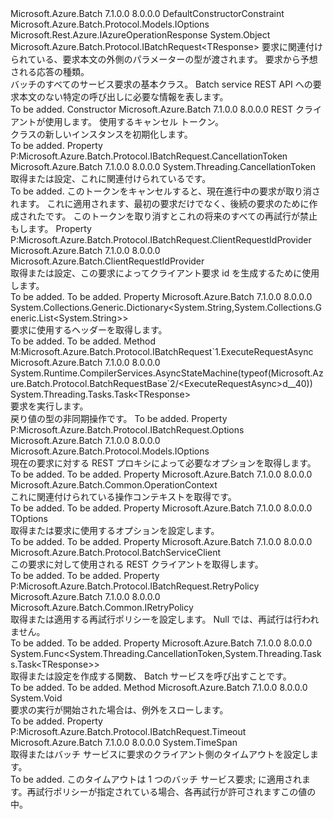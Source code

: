 <Type Name="BatchRequestBase&lt;TOptions,TResponse&gt;" FullName="Microsoft.Azure.Batch.Protocol.BatchRequestBase&lt;TOptions,TResponse&gt;">
  <TypeSignature Language="C#" Value="public abstract class BatchRequestBase&lt;TOptions,TResponse&gt; : Microsoft.Azure.Batch.Protocol.IBatchRequest&lt;TResponse&gt; where TOptions : IOptionsnew() where TResponse : IAzureOperationResponse" />
  <TypeSignature Language="ILAsm" Value=".class public auto ansi abstract beforefieldinit BatchRequestBase`2&lt;.ctor (class Microsoft.Azure.Batch.Protocol.Models.IOptions) TOptions, (class Microsoft.Rest.Azure.IAzureOperationResponse) TResponse&gt; extends System.Object implements class Microsoft.Azure.Batch.Protocol.IBatchRequest, class Microsoft.Azure.Batch.Protocol.IBatchRequest`1&lt;!TResponse&gt;" />
  <TypeSignature Language="DocId" Value="T:Microsoft.Azure.Batch.Protocol.BatchRequestBase`2" />
  <TypeSignature Language="VB.NET" Value="Public MustInherit Class BatchRequestBase(Of TOptions, TResponse)&#xA;Implements IBatchRequest(Of TResponse)" />
  <TypeSignature Language="F#" Value="type BatchRequestBase&lt;'Options, 'Response (requires 'Options :&gt; IOptions and 'Options : (new : unit -&gt; 'Options) and 'Response :&gt; IAzureOperationResponse)&gt; = class&#xA;    interface IBatchRequest&lt;'Response (requires 'Response :&gt; IAzureOperationResponse)&gt;&#xA;    interface IBatchRequest" />
  <AssemblyInfo>
    <AssemblyName>Microsoft.Azure.Batch</AssemblyName>
    <AssemblyVersion>7.1.0.0</AssemblyVersion>
    <AssemblyVersion>8.0.0.0</AssemblyVersion>
  </AssemblyInfo>
  <TypeParameters>
    <TypeParameter Name="TOptions">
      <Constraints>
        <ParameterAttribute>DefaultConstructorConstraint</ParameterAttribute>
        <InterfaceName>Microsoft.Azure.Batch.Protocol.Models.IOptions</InterfaceName>
      </Constraints>
    </TypeParameter>
    <TypeParameter Name="TResponse">
      <Constraints>
        <InterfaceName>Microsoft.Rest.Azure.IAzureOperationResponse</InterfaceName>
      </Constraints>
    </TypeParameter>
  </TypeParameters>
  <Base>
    <BaseTypeName>System.Object</BaseTypeName>
  </Base>
  <Interfaces>
    <Interface>
      <InterfaceName>Microsoft.Azure.Batch.Protocol.IBatchRequest&lt;TResponse&gt;</InterfaceName>
    </Interface>
  </Interfaces>
  <Docs>
    <typeparam name="TOptions">要求に関連付けられている、要求本文の外側のパラメーターの型が渡されます。</typeparam>
    <typeparam name="TResponse">要求から予想される応答の種類。</typeparam>
    <summary>
            バッチのすべてのサービス要求の基本クラス。 Batch service REST API への要求本文のない特定の呼び出しに必要な情報を表します。
            </summary>
    <remarks>To be added.</remarks>
  </Docs>
  <Members>
    <Member MemberName=".ctor">
      <MemberSignature Language="C#" Value="protected BatchRequestBase (Microsoft.Azure.Batch.Protocol.BatchServiceClient restClient, System.Threading.CancellationToken cancellationToken);" />
      <MemberSignature Language="ILAsm" Value=".method familyhidebysig specialname rtspecialname instance void .ctor(class Microsoft.Azure.Batch.Protocol.BatchServiceClient restClient, valuetype System.Threading.CancellationToken cancellationToken) cil managed" />
      <MemberSignature Language="DocId" Value="M:Microsoft.Azure.Batch.Protocol.BatchRequestBase`2.#ctor(Microsoft.Azure.Batch.Protocol.BatchServiceClient,System.Threading.CancellationToken)" />
      <MemberSignature Language="F#" Value="new Microsoft.Azure.Batch.Protocol.BatchRequestBase&lt;'Options, 'Response (requires 'Options :&gt; Microsoft.Azure.Batch.Protocol.Models.IOptions and 'Options : (new : unit -&gt; 'Options) and 'Response :&gt; Microsoft.Rest.Azure.IAzureOperationResponse)&gt; : Microsoft.Azure.Batch.Protocol.BatchServiceClient * System.Threading.CancellationToken -&gt; Microsoft.Azure.Batch.Protocol.BatchRequestBase&lt;'Options, 'Response (requires 'Options :&gt; Microsoft.Azure.Batch.Protocol.Models.IOptions and 'Options : (new : unit -&gt; 'Options) and 'Response :&gt; Microsoft.Rest.Azure.IAzureOperationResponse)&gt;" Usage="new Microsoft.Azure.Batch.Protocol.BatchRequestBase&lt;'Options, 'Response (requires 'Options :&gt; Microsoft.Azure.Batch.Protocol.Models.IOptions and 'Options : (new : unit -&gt; 'Options) and 'Response :&gt; Microsoft.Rest.Azure.IAzureOperationResponse)&gt; (restClient, cancellationToken)" />
      <MemberType>Constructor</MemberType>
      <AssemblyInfo>
        <AssemblyName>Microsoft.Azure.Batch</AssemblyName>
        <AssemblyVersion>7.1.0.0</AssemblyVersion>
        <AssemblyVersion>8.0.0.0</AssemblyVersion>
      </AssemblyInfo>
      <Parameters>
        <Parameter Name="restClient" Type="Microsoft.Azure.Batch.Protocol.BatchServiceClient" />
        <Parameter Name="cancellationToken" Type="System.Threading.CancellationToken" />
      </Parameters>
      <Docs>
        <param name="restClient">REST クライアントが使用します。</param>
        <param name="cancellationToken">使用するキャンセル トークン。</param>
        <summary>
            <see cref="T:Microsoft.Azure.Batch.Protocol.BatchRequestBase`2" /> クラスの新しいインスタンスを初期化します。
            </summary>
        <remarks>To be added.</remarks>
      </Docs>
    </Member>
    <Member MemberName="CancellationToken">
      <MemberSignature Language="C#" Value="public System.Threading.CancellationToken CancellationToken { get; set; }" />
      <MemberSignature Language="ILAsm" Value=".property instance valuetype System.Threading.CancellationToken CancellationToken" />
      <MemberSignature Language="DocId" Value="P:Microsoft.Azure.Batch.Protocol.BatchRequestBase`2.CancellationToken" />
      <MemberSignature Language="VB.NET" Value="Public Property CancellationToken As CancellationToken" />
      <MemberSignature Language="F#" Value="member this.CancellationToken : System.Threading.CancellationToken with get, set" Usage="Microsoft.Azure.Batch.Protocol.BatchRequestBase&lt;'Options, 'Response (requires 'Options :&gt; Microsoft.Azure.Batch.Protocol.Models.IOptions and 'Options : (new : unit -&gt; 'Options) and 'Response :&gt; Microsoft.Rest.Azure.IAzureOperationResponse)&gt;.CancellationToken" />
      <MemberType>Property</MemberType>
      <Implements>
        <InterfaceMember>P:Microsoft.Azure.Batch.Protocol.IBatchRequest.CancellationToken</InterfaceMember>
      </Implements>
      <AssemblyInfo>
        <AssemblyName>Microsoft.Azure.Batch</AssemblyName>
        <AssemblyVersion>7.1.0.0</AssemblyVersion>
        <AssemblyVersion>8.0.0.0</AssemblyVersion>
      </AssemblyInfo>
      <ReturnValue>
        <ReturnType>System.Threading.CancellationToken</ReturnType>
      </ReturnValue>
      <Docs>
        <summary>
            取得または設定、<see cref="P:Microsoft.Azure.Batch.Protocol.BatchRequestBase`2.CancellationToken" />これに関連付けられている<see cref="T:Microsoft.Azure.Batch.Protocol.IBatchRequest" />です。
            </summary>
        <value>To be added.</value>
        <remarks>
          <para>
            このトークンをキャンセルすると、現在進行中の要求が取り消されます。 これに適用されます、最初の要求だけでなく、後続の要求のために作成された<see cref="P:Microsoft.Azure.Batch.Protocol.BatchRequestBase`2.RetryPolicy" />です。 このトークンを取り消すとこれの将来のすべての再試行が禁止も<see cref="T:Microsoft.Azure.Batch.Protocol.IBatchRequest" />します。
            </para>
        </remarks>
      </Docs>
    </Member>
    <Member MemberName="ClientRequestIdProvider">
      <MemberSignature Language="C#" Value="public Microsoft.Azure.Batch.ClientRequestIdProvider ClientRequestIdProvider { get; set; }" />
      <MemberSignature Language="ILAsm" Value=".property instance class Microsoft.Azure.Batch.ClientRequestIdProvider ClientRequestIdProvider" />
      <MemberSignature Language="DocId" Value="P:Microsoft.Azure.Batch.Protocol.BatchRequestBase`2.ClientRequestIdProvider" />
      <MemberSignature Language="VB.NET" Value="Public Property ClientRequestIdProvider As ClientRequestIdProvider" />
      <MemberSignature Language="F#" Value="member this.ClientRequestIdProvider : Microsoft.Azure.Batch.ClientRequestIdProvider with get, set" Usage="Microsoft.Azure.Batch.Protocol.BatchRequestBase&lt;'Options, 'Response (requires 'Options :&gt; Microsoft.Azure.Batch.Protocol.Models.IOptions and 'Options : (new : unit -&gt; 'Options) and 'Response :&gt; Microsoft.Rest.Azure.IAzureOperationResponse)&gt;.ClientRequestIdProvider" />
      <MemberType>Property</MemberType>
      <Implements>
        <InterfaceMember>P:Microsoft.Azure.Batch.Protocol.IBatchRequest.ClientRequestIdProvider</InterfaceMember>
      </Implements>
      <AssemblyInfo>
        <AssemblyName>Microsoft.Azure.Batch</AssemblyName>
        <AssemblyVersion>7.1.0.0</AssemblyVersion>
        <AssemblyVersion>8.0.0.0</AssemblyVersion>
      </AssemblyInfo>
      <ReturnValue>
        <ReturnType>Microsoft.Azure.Batch.ClientRequestIdProvider</ReturnType>
      </ReturnValue>
      <Docs>
        <summary>
            取得または設定、<see cref="P:Microsoft.Azure.Batch.Protocol.BatchRequestBase`2.ClientRequestIdProvider" />この要求によってクライアント要求 id を生成するために使用します。
            </summary>
        <value>To be added.</value>
        <remarks>To be added.</remarks>
      </Docs>
    </Member>
    <Member MemberName="CustomHeaders">
      <MemberSignature Language="C#" Value="public System.Collections.Generic.Dictionary&lt;string,System.Collections.Generic.List&lt;string&gt;&gt; CustomHeaders { get; }" />
      <MemberSignature Language="ILAsm" Value=".property instance class System.Collections.Generic.Dictionary`2&lt;string, class System.Collections.Generic.List`1&lt;string&gt;&gt; CustomHeaders" />
      <MemberSignature Language="DocId" Value="P:Microsoft.Azure.Batch.Protocol.BatchRequestBase`2.CustomHeaders" />
      <MemberSignature Language="VB.NET" Value="Public ReadOnly Property CustomHeaders As Dictionary(Of String, List(Of String))" />
      <MemberSignature Language="F#" Value="member this.CustomHeaders : System.Collections.Generic.Dictionary&lt;string, System.Collections.Generic.List&lt;string&gt;&gt;" Usage="Microsoft.Azure.Batch.Protocol.BatchRequestBase&lt;'Options, 'Response (requires 'Options :&gt; Microsoft.Azure.Batch.Protocol.Models.IOptions and 'Options : (new : unit -&gt; 'Options) and 'Response :&gt; Microsoft.Rest.Azure.IAzureOperationResponse)&gt;.CustomHeaders" />
      <MemberType>Property</MemberType>
      <AssemblyInfo>
        <AssemblyName>Microsoft.Azure.Batch</AssemblyName>
        <AssemblyVersion>7.1.0.0</AssemblyVersion>
        <AssemblyVersion>8.0.0.0</AssemblyVersion>
      </AssemblyInfo>
      <ReturnValue>
        <ReturnType>System.Collections.Generic.Dictionary&lt;System.String,System.Collections.Generic.List&lt;System.String&gt;&gt;</ReturnType>
      </ReturnValue>
      <Docs>
        <summary>
            要求に使用するヘッダーを取得します。
            </summary>
        <value>To be added.</value>
        <remarks>To be added.</remarks>
      </Docs>
    </Member>
    <Member MemberName="ExecuteRequestAsync">
      <MemberSignature Language="C#" Value="public System.Threading.Tasks.Task&lt;TResponse&gt; ExecuteRequestAsync ();" />
      <MemberSignature Language="ILAsm" Value=".method public hidebysig newslot virtual instance class System.Threading.Tasks.Task`1&lt;!TResponse&gt; ExecuteRequestAsync() cil managed" />
      <MemberSignature Language="DocId" Value="M:Microsoft.Azure.Batch.Protocol.BatchRequestBase`2.ExecuteRequestAsync" />
      <MemberSignature Language="VB.NET" Value="Public Function ExecuteRequestAsync () As Task(Of TResponse)" />
      <MemberSignature Language="F#" Value="abstract member ExecuteRequestAsync : unit -&gt; System.Threading.Tasks.Task&lt;'Response (requires 'Response :&gt; Microsoft.Rest.Azure.IAzureOperationResponse)&gt;&#xA;override this.ExecuteRequestAsync : unit -&gt; System.Threading.Tasks.Task&lt;'Response (requires 'Response :&gt; Microsoft.Rest.Azure.IAzureOperationResponse)&gt;" Usage="batchRequestBase.ExecuteRequestAsync " />
      <MemberType>Method</MemberType>
      <Implements>
        <InterfaceMember>M:Microsoft.Azure.Batch.Protocol.IBatchRequest`1.ExecuteRequestAsync</InterfaceMember>
      </Implements>
      <AssemblyInfo>
        <AssemblyName>Microsoft.Azure.Batch</AssemblyName>
        <AssemblyVersion>7.1.0.0</AssemblyVersion>
        <AssemblyVersion>8.0.0.0</AssemblyVersion>
      </AssemblyInfo>
      <Attributes>
        <Attribute>
          <AttributeName>System.Runtime.CompilerServices.AsyncStateMachine(typeof(Microsoft.Azure.Batch.Protocol.BatchRequestBase`2/&lt;ExecuteRequestAsync&gt;d__40))</AttributeName>
        </Attribute>
      </Attributes>
      <ReturnValue>
        <ReturnType>System.Threading.Tasks.Task&lt;TResponse&gt;</ReturnType>
      </ReturnValue>
      <Parameters />
      <Docs>
        <summary>
            要求を実行します。
            </summary>
        <returns>戻り値の型の非同期操作<typeparamref name="TResponse" />です。</returns>
        <remarks>To be added.</remarks>
      </Docs>
    </Member>
    <Member MemberName="Microsoft.Azure.Batch.Protocol.IBatchRequest.Options">
      <MemberSignature Language="C#" Value="Microsoft.Azure.Batch.Protocol.Models.IOptions Microsoft.Azure.Batch.Protocol.IBatchRequest.Options { get; }" />
      <MemberSignature Language="ILAsm" Value=".property instance class Microsoft.Azure.Batch.Protocol.Models.IOptions Microsoft.Azure.Batch.Protocol.IBatchRequest.Options" />
      <MemberSignature Language="DocId" Value="P:Microsoft.Azure.Batch.Protocol.BatchRequestBase`2.Microsoft#Azure#Batch#Protocol#IBatchRequest#Options" />
      <MemberSignature Language="VB.NET" Value=" ReadOnly Property Options As IOptions Implements IBatchRequest.Options" />
      <MemberSignature Language="F#" Usage="Microsoft.Azure.Batch.Protocol.BatchRequestBase&lt;'Options, 'Response (requires 'Options :&gt; Microsoft.Azure.Batch.Protocol.Models.IOptions and 'Options : (new : unit -&gt; 'Options) and 'Response :&gt; Microsoft.Rest.Azure.IAzureOperationResponse)&gt;.Microsoft.Azure.Batch.Protocol.IBatchRequest.Options" />
      <MemberType>Property</MemberType>
      <Implements>
        <InterfaceMember>P:Microsoft.Azure.Batch.Protocol.IBatchRequest.Options</InterfaceMember>
      </Implements>
      <AssemblyInfo>
        <AssemblyName>Microsoft.Azure.Batch</AssemblyName>
        <AssemblyVersion>7.1.0.0</AssemblyVersion>
        <AssemblyVersion>8.0.0.0</AssemblyVersion>
      </AssemblyInfo>
      <ReturnValue>
        <ReturnType>Microsoft.Azure.Batch.Protocol.Models.IOptions</ReturnType>
      </ReturnValue>
      <Docs>
        <summary>
            現在の要求に対する REST プロキシによって必要なオプションを取得します。
            </summary>
        <value>To be added.</value>
        <remarks>To be added.</remarks>
      </Docs>
    </Member>
    <Member MemberName="OperationContext">
      <MemberSignature Language="C#" Value="public Microsoft.Azure.Batch.Common.OperationContext OperationContext { get; }" />
      <MemberSignature Language="ILAsm" Value=".property instance class Microsoft.Azure.Batch.Common.OperationContext OperationContext" />
      <MemberSignature Language="DocId" Value="P:Microsoft.Azure.Batch.Protocol.BatchRequestBase`2.OperationContext" />
      <MemberSignature Language="VB.NET" Value="Public ReadOnly Property OperationContext As OperationContext" />
      <MemberSignature Language="F#" Value="member this.OperationContext : Microsoft.Azure.Batch.Common.OperationContext" Usage="Microsoft.Azure.Batch.Protocol.BatchRequestBase&lt;'Options, 'Response (requires 'Options :&gt; Microsoft.Azure.Batch.Protocol.Models.IOptions and 'Options : (new : unit -&gt; 'Options) and 'Response :&gt; Microsoft.Rest.Azure.IAzureOperationResponse)&gt;.OperationContext" />
      <MemberType>Property</MemberType>
      <AssemblyInfo>
        <AssemblyName>Microsoft.Azure.Batch</AssemblyName>
        <AssemblyVersion>7.1.0.0</AssemblyVersion>
        <AssemblyVersion>8.0.0.0</AssemblyVersion>
      </AssemblyInfo>
      <ReturnValue>
        <ReturnType>Microsoft.Azure.Batch.Common.OperationContext</ReturnType>
      </ReturnValue>
      <Docs>
        <summary>
            これに関連付けられている操作コンテキストを取得<see cref="T:Microsoft.Azure.Batch.Protocol.IBatchRequest" />です。
            </summary>
        <value>To be added.</value>
        <remarks>To be added.</remarks>
      </Docs>
    </Member>
    <Member MemberName="Options">
      <MemberSignature Language="C#" Value="public TOptions Options { get; set; }" />
      <MemberSignature Language="ILAsm" Value=".property instance !TOptions Options" />
      <MemberSignature Language="DocId" Value="P:Microsoft.Azure.Batch.Protocol.BatchRequestBase`2.Options" />
      <MemberSignature Language="VB.NET" Value="Public Property Options As TOptions" />
      <MemberSignature Language="F#" Value="member this.Options : 'Options with get, set" Usage="Microsoft.Azure.Batch.Protocol.BatchRequestBase&lt;'Options, 'Response (requires 'Options :&gt; Microsoft.Azure.Batch.Protocol.Models.IOptions and 'Options : (new : unit -&gt; 'Options) and 'Response :&gt; Microsoft.Rest.Azure.IAzureOperationResponse)&gt;.Options" />
      <MemberType>Property</MemberType>
      <AssemblyInfo>
        <AssemblyName>Microsoft.Azure.Batch</AssemblyName>
        <AssemblyVersion>7.1.0.0</AssemblyVersion>
        <AssemblyVersion>8.0.0.0</AssemblyVersion>
      </AssemblyInfo>
      <ReturnValue>
        <ReturnType>TOptions</ReturnType>
      </ReturnValue>
      <Docs>
        <summary>
            取得または要求に使用するオプションを設定します。
            </summary>
        <value>To be added.</value>
        <remarks>To be added.</remarks>
      </Docs>
    </Member>
    <Member MemberName="RestClient">
      <MemberSignature Language="C#" Value="public Microsoft.Azure.Batch.Protocol.BatchServiceClient RestClient { get; }" />
      <MemberSignature Language="ILAsm" Value=".property instance class Microsoft.Azure.Batch.Protocol.BatchServiceClient RestClient" />
      <MemberSignature Language="DocId" Value="P:Microsoft.Azure.Batch.Protocol.BatchRequestBase`2.RestClient" />
      <MemberSignature Language="VB.NET" Value="Public ReadOnly Property RestClient As BatchServiceClient" />
      <MemberSignature Language="F#" Value="member this.RestClient : Microsoft.Azure.Batch.Protocol.BatchServiceClient" Usage="Microsoft.Azure.Batch.Protocol.BatchRequestBase&lt;'Options, 'Response (requires 'Options :&gt; Microsoft.Azure.Batch.Protocol.Models.IOptions and 'Options : (new : unit -&gt; 'Options) and 'Response :&gt; Microsoft.Rest.Azure.IAzureOperationResponse)&gt;.RestClient" />
      <MemberType>Property</MemberType>
      <AssemblyInfo>
        <AssemblyName>Microsoft.Azure.Batch</AssemblyName>
        <AssemblyVersion>7.1.0.0</AssemblyVersion>
        <AssemblyVersion>8.0.0.0</AssemblyVersion>
      </AssemblyInfo>
      <ReturnValue>
        <ReturnType>Microsoft.Azure.Batch.Protocol.BatchServiceClient</ReturnType>
      </ReturnValue>
      <Docs>
        <summary>
            この要求に対して使用される REST クライアントを取得します。
            </summary>
        <value>To be added.</value>
        <remarks>To be added.</remarks>
      </Docs>
    </Member>
    <Member MemberName="RetryPolicy">
      <MemberSignature Language="C#" Value="public Microsoft.Azure.Batch.Common.IRetryPolicy RetryPolicy { get; set; }" />
      <MemberSignature Language="ILAsm" Value=".property instance class Microsoft.Azure.Batch.Common.IRetryPolicy RetryPolicy" />
      <MemberSignature Language="DocId" Value="P:Microsoft.Azure.Batch.Protocol.BatchRequestBase`2.RetryPolicy" />
      <MemberSignature Language="VB.NET" Value="Public Property RetryPolicy As IRetryPolicy" />
      <MemberSignature Language="F#" Value="member this.RetryPolicy : Microsoft.Azure.Batch.Common.IRetryPolicy with get, set" Usage="Microsoft.Azure.Batch.Protocol.BatchRequestBase&lt;'Options, 'Response (requires 'Options :&gt; Microsoft.Azure.Batch.Protocol.Models.IOptions and 'Options : (new : unit -&gt; 'Options) and 'Response :&gt; Microsoft.Rest.Azure.IAzureOperationResponse)&gt;.RetryPolicy" />
      <MemberType>Property</MemberType>
      <Implements>
        <InterfaceMember>P:Microsoft.Azure.Batch.Protocol.IBatchRequest.RetryPolicy</InterfaceMember>
      </Implements>
      <AssemblyInfo>
        <AssemblyName>Microsoft.Azure.Batch</AssemblyName>
        <AssemblyVersion>7.1.0.0</AssemblyVersion>
        <AssemblyVersion>8.0.0.0</AssemblyVersion>
      </AssemblyInfo>
      <ReturnValue>
        <ReturnType>Microsoft.Azure.Batch.Common.IRetryPolicy</ReturnType>
      </ReturnValue>
      <Docs>
        <summary>
            取得または適用する再試行ポリシーを設定します。
            Null では、再試行は行われません。
            </summary>
        <value>To be added.</value>
        <remarks>To be added.</remarks>
      </Docs>
    </Member>
    <Member MemberName="ServiceRequestFunc">
      <MemberSignature Language="C#" Value="public Func&lt;System.Threading.CancellationToken,System.Threading.Tasks.Task&lt;TResponse&gt;&gt; ServiceRequestFunc { get; set; }" />
      <MemberSignature Language="ILAsm" Value=".property instance class System.Func`2&lt;valuetype System.Threading.CancellationToken, class System.Threading.Tasks.Task`1&lt;!TResponse&gt;&gt; ServiceRequestFunc" />
      <MemberSignature Language="DocId" Value="P:Microsoft.Azure.Batch.Protocol.BatchRequestBase`2.ServiceRequestFunc" />
      <MemberSignature Language="VB.NET" Value="Public Property ServiceRequestFunc As Func(Of CancellationToken, Task(Of TResponse))" />
      <MemberSignature Language="F#" Value="member this.ServiceRequestFunc : Func&lt;System.Threading.CancellationToken, System.Threading.Tasks.Task&lt;'Response&gt;&gt; with get, set" Usage="Microsoft.Azure.Batch.Protocol.BatchRequestBase&lt;'Options, 'Response (requires 'Options :&gt; Microsoft.Azure.Batch.Protocol.Models.IOptions and 'Options : (new : unit -&gt; 'Options) and 'Response :&gt; Microsoft.Rest.Azure.IAzureOperationResponse)&gt;.ServiceRequestFunc" />
      <MemberType>Property</MemberType>
      <AssemblyInfo>
        <AssemblyName>Microsoft.Azure.Batch</AssemblyName>
        <AssemblyVersion>7.1.0.0</AssemblyVersion>
        <AssemblyVersion>8.0.0.0</AssemblyVersion>
      </AssemblyInfo>
      <ReturnValue>
        <ReturnType>System.Func&lt;System.Threading.CancellationToken,System.Threading.Tasks.Task&lt;TResponse&gt;&gt;</ReturnType>
      </ReturnValue>
      <Docs>
        <summary>
            取得または設定を作成する関数、 <see cref="T:System.Threading.Tasks.Task" /> Batch サービスを呼び出すことです。
            </summary>
        <value>To be added.</value>
        <remarks>To be added.</remarks>
      </Docs>
    </Member>
    <Member MemberName="ThrowIfRequestExecutionHasStarted">
      <MemberSignature Language="C#" Value="protected void ThrowIfRequestExecutionHasStarted ();" />
      <MemberSignature Language="ILAsm" Value=".method familyhidebysig instance void ThrowIfRequestExecutionHasStarted() cil managed" />
      <MemberSignature Language="DocId" Value="M:Microsoft.Azure.Batch.Protocol.BatchRequestBase`2.ThrowIfRequestExecutionHasStarted" />
      <MemberSignature Language="VB.NET" Value="Protected Sub ThrowIfRequestExecutionHasStarted ()" />
      <MemberSignature Language="F#" Value="member this.ThrowIfRequestExecutionHasStarted : unit -&gt; unit" Usage="batchRequestBase.ThrowIfRequestExecutionHasStarted " />
      <MemberType>Method</MemberType>
      <AssemblyInfo>
        <AssemblyName>Microsoft.Azure.Batch</AssemblyName>
        <AssemblyVersion>7.1.0.0</AssemblyVersion>
        <AssemblyVersion>8.0.0.0</AssemblyVersion>
      </AssemblyInfo>
      <ReturnValue>
        <ReturnType>System.Void</ReturnType>
      </ReturnValue>
      <Parameters />
      <Docs>
        <summary>
            要求の実行が開始された場合は、例外をスローします。
            </summary>
        <remarks>To be added.</remarks>
      </Docs>
    </Member>
    <Member MemberName="Timeout">
      <MemberSignature Language="C#" Value="public TimeSpan Timeout { get; set; }" />
      <MemberSignature Language="ILAsm" Value=".property instance valuetype System.TimeSpan Timeout" />
      <MemberSignature Language="DocId" Value="P:Microsoft.Azure.Batch.Protocol.BatchRequestBase`2.Timeout" />
      <MemberSignature Language="VB.NET" Value="Public Property Timeout As TimeSpan" />
      <MemberSignature Language="F#" Value="member this.Timeout : TimeSpan with get, set" Usage="Microsoft.Azure.Batch.Protocol.BatchRequestBase&lt;'Options, 'Response (requires 'Options :&gt; Microsoft.Azure.Batch.Protocol.Models.IOptions and 'Options : (new : unit -&gt; 'Options) and 'Response :&gt; Microsoft.Rest.Azure.IAzureOperationResponse)&gt;.Timeout" />
      <MemberType>Property</MemberType>
      <Implements>
        <InterfaceMember>P:Microsoft.Azure.Batch.Protocol.IBatchRequest.Timeout</InterfaceMember>
      </Implements>
      <AssemblyInfo>
        <AssemblyName>Microsoft.Azure.Batch</AssemblyName>
        <AssemblyVersion>7.1.0.0</AssemblyVersion>
        <AssemblyVersion>8.0.0.0</AssemblyVersion>
      </AssemblyInfo>
      <ReturnValue>
        <ReturnType>System.TimeSpan</ReturnType>
      </ReturnValue>
      <Docs>
        <summary>
            取得またはバッチ サービスに要求のクライアント側のタイムアウトを設定します。
            </summary>
        <value>To be added.</value>
        <remarks>
          <para>
            このタイムアウトは 1 つのバッチ サービス要求; に適用されます。再試行ポリシーが指定されている場合、各再試行が許可されますこの値の中。
            </para>
        </remarks>
      </Docs>
    </Member>
  </Members>
</Type>